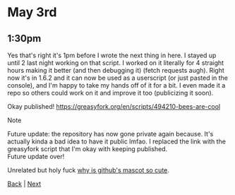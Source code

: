 # May 3rd

## 1:30pm
Yes that's right it's 1pm before I wrote the next thing in here. I stayed up until 2 last night working on that script. I worked on it literally for 4 straight hours making it better (and then debugging it) (fetch requests augh). Right now it's in 1.6.2 and it can now be used as a userscript (or just pasted in the console), and I'm happy to take my hands off of it for a bit. I even made it a repo so others could work on it and improve it too (publicizing it soon).

Okay published! <https://greasyfork.org/en/scripts/494210-bees-are-cool>

> [!NOTE]
> Future update: the repository has now gone private again because. It's actually kinda a bad idea to have it public lmfao. I replaced the link with the greasyfork script that I'm okay with keeping published.  
> Future update over!

Unrelated but holy fuck [why is github's mascot so cute](https://octodex.github.com/hulatocat/).

[Back](./2.md) | [Next](./4.md)
